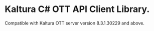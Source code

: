 # Kaltura C# OTT API Client Library.
Compatible with Kaltura OTT server version 8.3.1.30229 and above.
